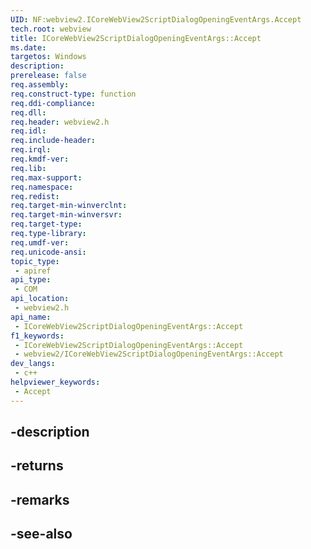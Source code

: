 ```yaml
---
UID: NF:webview2.ICoreWebView2ScriptDialogOpeningEventArgs.Accept
tech.root: webview
title: ICoreWebView2ScriptDialogOpeningEventArgs::Accept
ms.date: 
targetos: Windows
description: 
prerelease: false
req.assembly: 
req.construct-type: function
req.ddi-compliance: 
req.dll: 
req.header: webview2.h
req.idl: 
req.include-header: 
req.irql: 
req.kmdf-ver: 
req.lib: 
req.max-support: 
req.namespace: 
req.redist: 
req.target-min-winverclnt: 
req.target-min-winversvr: 
req.target-type: 
req.type-library: 
req.umdf-ver: 
req.unicode-ansi: 
topic_type:
 - apiref
api_type:
 - COM
api_location:
 - webview2.h
api_name:
 - ICoreWebView2ScriptDialogOpeningEventArgs::Accept
f1_keywords:
 - ICoreWebView2ScriptDialogOpeningEventArgs::Accept
 - webview2/ICoreWebView2ScriptDialogOpeningEventArgs::Accept
dev_langs:
 - c++
helpviewer_keywords:
 - Accept
---
```


## -description

## -returns

## -remarks

## -see-also

